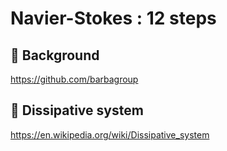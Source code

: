 # Navier-Stokes : 12 steps

## :thought_balloon: Background
https://github.com/barbagroup

## :thought_balloon: Dissipative system
https://en.wikipedia.org/wiki/Dissipative_system
